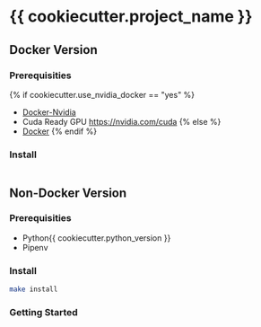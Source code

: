 # {{ cookiecutter.project_name }}

## Docker Version

### Prerequisities

{% if cookiecutter.use_nvidia_docker == "yes" %}
- [Docker-Nvidia](github.com/nvidia/docker-nvidia)
- Cuda Ready GPU https://nvidia.com/cuda
{% else %}
- [Docker](docker.io)
{% endif %}

### Install

```sh

```

## Non-Docker Version

### Prerequisities

- Python{{ cookiecutter.python_version }}
- Pipenv

### Install

```sh
make install
```

### Getting Started

